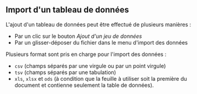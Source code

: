 ## Import d'un tableau de données

L'ajout d'un tableau de données peut être effectué de plusieurs manières :
- Par un clic sur le bouton *Ajout d'un jeu de données*
- Par un glisser-déposer du fichier dans le menu d'import des données



Plusieurs format sont pris en charge pour l'import des données :
- ```csv``` (champs séparés par une virgule ou par un point virgule)
- ```tsv``` (champs séparés par une tabulation)
- ```xls```, ```xlsx``` et ```ods``` (à condition que la feuille à utiliser soit la première du document et contienne seulement la table de données).
